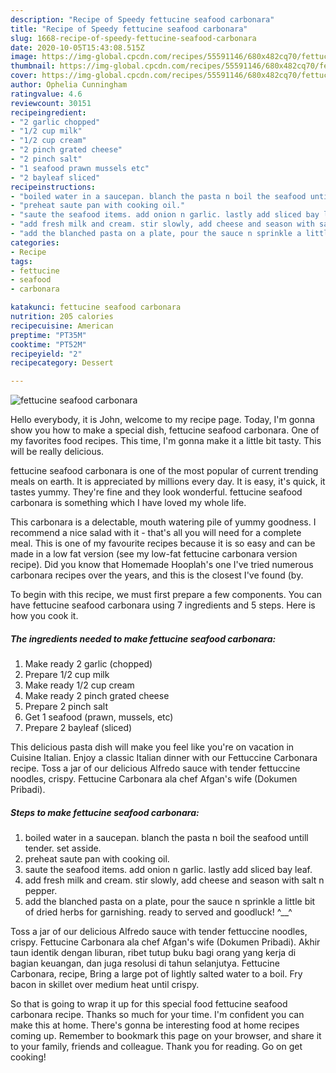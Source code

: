 ```yaml
---
description: "Recipe of Speedy fettucine seafood carbonara"
title: "Recipe of Speedy fettucine seafood carbonara"
slug: 1668-recipe-of-speedy-fettucine-seafood-carbonara
date: 2020-10-05T15:43:08.515Z
image: https://img-global.cpcdn.com/recipes/55591146/680x482cq70/fettucine-seafood-carbonara-recipe-main-photo.jpg
thumbnail: https://img-global.cpcdn.com/recipes/55591146/680x482cq70/fettucine-seafood-carbonara-recipe-main-photo.jpg
cover: https://img-global.cpcdn.com/recipes/55591146/680x482cq70/fettucine-seafood-carbonara-recipe-main-photo.jpg
author: Ophelia Cunningham
ratingvalue: 4.6
reviewcount: 30151
recipeingredient:
- "2 garlic chopped"
- "1/2 cup milk"
- "1/2 cup cream"
- "2 pinch grated cheese"
- "2 pinch salt"
- "1 seafood prawn mussels etc"
- "2 bayleaf sliced"
recipeinstructions:
- "boiled water in a saucepan. blanch the pasta n boil the seafood untill tender. set asside."
- "preheat saute pan with cooking oil."
- "saute the seafood items. add onion n garlic. lastly add sliced bay leaf."
- "add fresh milk and cream. stir slowly, add cheese and season with salt n pepper."
- "add the blanched pasta on a plate, pour the sauce n sprinkle a little bit of dried herbs for garnishing. ready to served and goodluck! ^__^"
categories:
- Recipe
tags:
- fettucine
- seafood
- carbonara

katakunci: fettucine seafood carbonara 
nutrition: 205 calories
recipecuisine: American
preptime: "PT35M"
cooktime: "PT52M"
recipeyield: "2"
recipecategory: Dessert

---
```



![fettucine seafood carbonara](https://img-global.cpcdn.com/recipes/55591146/680x482cq70/fettucine-seafood-carbonara-recipe-main-photo.jpg)

Hello everybody, it is John, welcome to my recipe page. Today, I'm gonna show you how to make a special dish, fettucine seafood carbonara. One of my favorites food recipes. This time, I'm gonna make it a little bit tasty. This will be really delicious.

fettucine seafood carbonara is one of the most popular of current trending meals on earth. It is appreciated by millions every day. It is easy, it's quick, it tastes yummy. They're fine and they look wonderful. fettucine seafood carbonara is something which I have loved my whole life.

This carbonara is a delectable, mouth watering pile of yummy goodness. I recommend a nice salad with it - that&#39;s all you will need for a complete meal. This is one of my favourite recipes because it is so easy and can be made in a low fat version (see my low-fat fettucine carbonara version recipe). Did you know that Homemade Hooplah&#39;s one I&#39;ve tried numerous carbonara recipes over the years, and this is the closest I&#39;ve found (by.


To begin with this recipe, we must first prepare a few components. You can have fettucine seafood carbonara using 7 ingredients and 5 steps. Here is how you cook it.

<!--inarticleads1-->

##### The ingredients needed to make fettucine seafood carbonara:

1. Make ready 2 garlic (chopped)
1. Prepare 1/2 cup milk
1. Make ready 1/2 cup cream
1. Make ready 2 pinch grated cheese
1. Prepare 2 pinch salt
1. Get 1 seafood (prawn, mussels, etc)
1. Prepare 2 bayleaf (sliced)


This delicious pasta dish will make you feel like you&#39;re on vacation in Cuisine Italian. Enjoy a classic Italian dinner with our Fettuccine Carbonara recipe. Toss a jar of our delicious Alfredo sauce with tender fettuccine noodles, crispy. Fettucine Carbonara ala chef Afgan&#39;s wife (Dokumen Pribadi). 

<!--inarticleads2-->

##### Steps to make fettucine seafood carbonara:

1. boiled water in a saucepan. blanch the pasta n boil the seafood untill tender. set asside.
1. preheat saute pan with cooking oil.
1. saute the seafood items. add onion n garlic. lastly add sliced bay leaf.
1. add fresh milk and cream. stir slowly, add cheese and season with salt n pepper.
1. add the blanched pasta on a plate, pour the sauce n sprinkle a little bit of dried herbs for garnishing. ready to served and goodluck! ^__^


Toss a jar of our delicious Alfredo sauce with tender fettuccine noodles, crispy. Fettucine Carbonara ala chef Afgan&#39;s wife (Dokumen Pribadi). Akhir taun identik dengan liburan, ribet tutup buku bagi orang yang kerja di bagian keuangan, dan juga resolusi di tahun selanjutya. Fettucine Carbonara, recipe, Bring a large pot of lightly salted water to a boil. Fry bacon in skillet over medium heat until crispy. 

So that is going to wrap it up for this special food fettucine seafood carbonara recipe. Thanks so much for your time. I'm confident you can make this at home. There's gonna be interesting food at home recipes coming up. Remember to bookmark this page on your browser, and share it to your family, friends and colleague. Thank you for reading. Go on get cooking!

